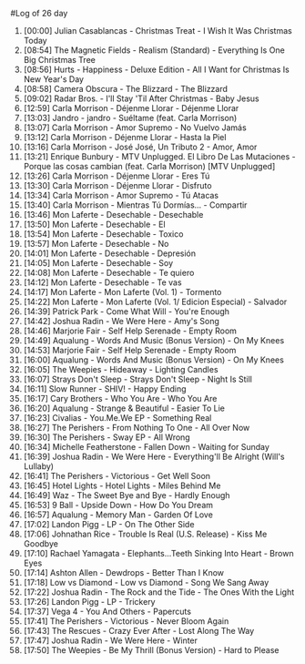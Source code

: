 #Log of 26 day

1. [00:00] Julian Casablancas - Christmas Treat - I Wish It Was Christmas Today
1. [08:54] The Magnetic Fields - Realism (Standard) - Everything Is One Big Christmas Tree
1. [08:56] Hurts - Happiness - Deluxe Edition - All I Want for Christmas Is New Year's Day
1. [08:58] Camera Obscura - The Blizzard - The Blizzard
1. [09:02] Radar Bros. - I'll Stay 'Til After Christmas - Baby Jesus
1. [12:59] Carla Morrison - Déjenme Llorar - Déjenme Llorar
1. [13:03] Jandro - jandro - Suéltame (feat. Carla Morrison)
1. [13:07] Carla Morrison - Amor Supremo - No Vuelvo Jamás
1. [13:12] Carla Morrison - Déjenme Llorar - Hasta la Piel
1. [13:16] Carla Morrison - José José, Un Tributo 2 - Amor, Amor
1. [13:21] Enrique Bunbury - MTV Unplugged. El Libro De Las Mutaciones - Porque las cosas cambian (feat. Carla Morrison) [MTV Unplugged]
1. [13:26] Carla Morrison - Déjenme Llorar - Eres Tú
1. [13:30] Carla Morrison - Déjenme Llorar - Disfruto
1. [13:34] Carla Morrison - Amor Supremo - Tú Atacas
1. [13:40] Carla Morrison - Mientras Tú Dormías... - Compartir
1. [13:46] Mon Laferte - Desechable - Desechable
1. [13:50] Mon Laferte - Desechable - El
1. [13:54] Mon Laferte - Desechable - Toxico
1. [13:57] Mon Laferte - Desechable - No
1. [14:01] Mon Laferte - Desechable - Depresión
1. [14:05] Mon Laferte - Desechable - Soy
1. [14:08] Mon Laferte - Desechable - Te quiero
1. [14:12] Mon Laferte - Desechable - Te vas
1. [14:17] Mon Laferte - Mon Laferte (Vol. 1) - Tormento
1. [14:22] Mon Laferte - Mon Laferte (Vol. 1/ Edicion Especial) - Salvador
1. [14:39] Patrick Park - Come What Will - You're Enough
1. [14:42] Joshua Radin - We Were Here - Amy's Song
1. [14:46] Marjorie Fair - Self Help Serenade - Empty Room
1. [14:49] Aqualung - Words And Music (Bonus Version) - On My Knees
1. [14:53] Marjorie Fair - Self Help Serenade - Empty Room
1. [16:00] Aqualung - Words And Music (Bonus Version) - On My Knees
1. [16:05] The Weepies - Hideaway - Lighting Candles
1. [16:07] Strays Don't Sleep - Strays Don't Sleep - Night Is Still
1. [16:11] Slow Runner - SHIV! - Happy Ending
1. [16:17] Cary Brothers - Who You Are - Who You Are
1. [16:20] Aqualung - Strange & Beautiful - Easier To Lie
1. [16:23] Civalias - You.Me.We EP - Something Real
1. [16:27] The Perishers - From Nothing To One - All Over Now
1. [16:30] The Perishers - Sway EP - All Wrong
1. [16:34] Michelle Featherstone - Fallen Down - Waiting for Sunday
1. [16:39] Joshua Radin - We Were Here - Everything'll Be Alright (Will's Lullaby)
1. [16:41] The Perishers - Victorious - Get Well Soon
1. [16:45] Hotel Lights - Hotel Lights - Miles Behind Me
1. [16:49] Waz - The Sweet Bye and Bye - Hardly Enough
1. [16:53] 9 Ball - Upside Down - How Do You Dream
1. [16:57] Aqualung - Memory Man - Garden Of Love
1. [17:02] Landon Pigg - LP - On The Other Side
1. [17:06] Johnathan Rice - Trouble Is Real (U.S. Release) - Kiss Me Goodbye
1. [17:10] Rachael Yamagata - Elephants...Teeth Sinking Into Heart - Brown Eyes
1. [17:14] Ashton Allen - Dewdrops - Better Than I Know
1. [17:18] Low vs Diamond - Low vs Diamond - Song We Sang Away
1. [17:22] Joshua Radin - The Rock and the Tide - The Ones With the Light
1. [17:26] Landon Pigg - LP - Trickery
1. [17:37] Vega 4 - You And Others - Papercuts
1. [17:41] The Perishers - Victorious - Never Bloom Again
1. [17:43] The Rescues - Crazy Ever After - Lost Along The Way
1. [17:47] Joshua Radin - We Were Here - Winter
1. [17:50] The Weepies - Be My Thrill (Bonus Version) - Hard to Please
